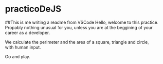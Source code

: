 # practicoDeJS
##This is me writing a readme from VSCode
Hello, welcome to this practice. Propably nothing unusual for you, unless you are at the beggining of your career as a developer. 

We calculate the perimeter and the area of a square, triangle and circle, with human input. 

Go and play.
